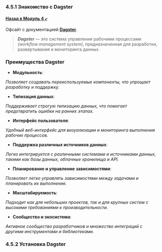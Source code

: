 ### 4.5.1 Знакомство с Dagster

#### [Назад в Модуль 4 ⤶](/DE-101/Module4/readme.md)

Офсайт с документацией **[Dagster](https://docs.dagster.io/)**.

> ***Dagster*** — это система управления рабочими процессами _(workflow management system)_, предназначенная для 
> разработки, развертывания и мониторинга данных.

### Преимущества Dagster
- **Модульность**:

_Позволяет создавать переиспользуемые компоненты, что упрощает разработку и поддержку._

- **Типизация данных**:

_Поддерживает строгую типизацию данных, что помогает предотвратить ошибки на ранних этапах._

- **Интерфейс пользователя**:

_Удобный веб-интерфейс для визуализации и мониторинга выполнения рабочих процессов._

- **Поддержка различных источников данных**:

_Легко интегрируется с различными системами и источниками данных, такими как базы данных, облачные хранилища и API._

- **Планирование и управление зависимостями**:

_Позволяет легко управлять зависимостями между задачами и планировать их выполнение._

- **Масштабируемость**:

_Подходит как для небольших проектов, так и для крупных систем с высокими требованиями к производительности._

- **Сообщество и экосистема**:

_Активное сообщество разработчиков и множество интеграций с другими инструментами и библиотеками._

### 4.5.2 Установка Dagster
